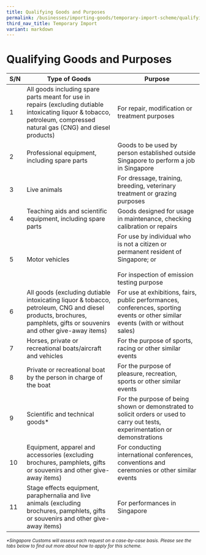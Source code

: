 ```yaml
---
title: Qualifying Goods and Purposes
permalink: /businesses/importing-goods/temporary-import-scheme/qualifying-goods-and-purposes/
third_nav_title: Temporary Import
variant: markdown
---
```

# Qualifying Goods and Purposes

| **S/N** | **Type of Goods** | **Purpose** |
|--|--|--|
| 1 | All goods including spare parts meant for use in repairs (excluding dutiable intoxicating liquor &amp; tobacco, petroleum, compressed natural gas (CNG) and diesel products) | For repair, modification or treatment purposes |
| 2 | Professional equipment, including spare parts | Goods to be used by person established outside Singapore to perform a job in Singapore |
| 3 | Live animals | For dressage, training, breeding, veterinary treatment or grazing purposes |
| 4 | Teaching aids and scientific equipment, including spare parts | Goods designed for usage in maintenance, checking calibration or repairs |
| 5 | Motor vehicles | For use by individual who is not a citizen or permanent resident of Singapore; or<br><br> For inspection of emission testing purpose
| 6 | All goods (excluding dutiable intoxicating liquor &amp; tobacco, petroleum, CNG and diesel products, brochures, pamphlets, gifts or souvenirs and other give-away items) | For use at exhibitions, fairs, public performances, conferences, sporting events or other similar events (with or without sales) |
| 7 | Horses, private or recreational boats/aircraft and vehicles | For the purpose of sports, racing or other similar events |
| 8 | Private or recreational boat by the person in charge of the boat | For the purpose of pleasure, recreation, sports or other similar events |
| 9 | Scientific and technical goods* |  For the purpose of being shown or demonstrated to solicit orders or used to carry out tests, experimentation or demonstrations |
| 10 | Equipment, apparel and accessories (excluding brochures, pamphlets, gifts or souvenirs and other give-away items) | For conducting international conferences, conventions and ceremonies or other similar events |
| 11 | Stage effects equipment, paraphernalia and live animals (excluding brochures, pamphlets, gifts or souvenirs and other give-away items) | For performances in Singapore |

<sup> _*Singapore Customs will assess each request on a case-by-case basis. Please see the tabs below to find out more about how to apply for this scheme._
</sup>